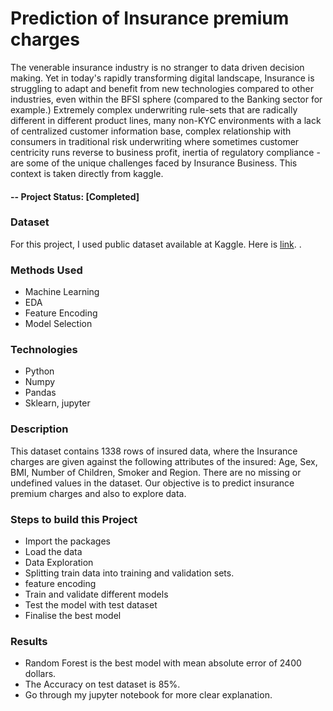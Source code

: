 # **Prediction of Insurance premium charges**  
The venerable insurance industry is no stranger to data driven decision making. Yet in today's rapidly transforming digital landscape, Insurance is struggling to adapt and benefit from new technologies compared to other industries, even within the BFSI sphere (compared to the Banking sector for example.) Extremely complex underwriting rule-sets that are radically different in different product lines, many non-KYC environments with a lack of centralized customer information base, complex relationship with consumers in traditional risk underwriting where sometimes customer centricity runs reverse to business profit, inertia of regulatory compliance - are some of the unique challenges faced by Insurance Business. This context is taken directly from kaggle. 

#### -- Project Status: [Completed]  

### **Dataset**
For this project, I used public dataset available at Kaggle. Here is [link](https://www.kaggle.com/datasets/teertha/ushealthinsurancedataset). .

### **Methods Used**
* Machine Learning
* EDA
* Feature Encoding
* Model Selection

### **Technologies**
* Python
* Numpy
* Pandas
* Sklearn, jupyter


### **Description**

This dataset contains 1338 rows of insured data, where the Insurance charges are given against the following attributes of the insured: Age, Sex, BMI, Number of Children, Smoker and Region. There are no missing or undefined values in the dataset. Our objective is to predict insurance premium charges and also to explore data.

### **Steps to build this Project**
* Import the packages
* Load the data
* Data Exploration
* Splitting train data into training and validation sets.
* feature encoding
* Train and validate different models
* Test the model with test dataset
* Finalise the best model

### **Results**
* Random Forest is the best model with mean absolute error of 2400 dollars.
* The Accuracy on test dataset is 85%.
* Go through my jupyter notebook for more clear explanation.
